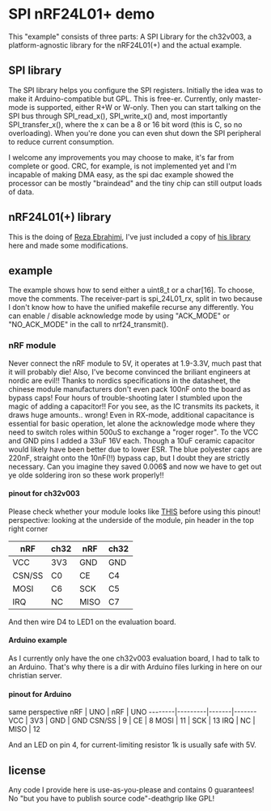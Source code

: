 # SPI nRF24L01+ demo
This "example" consists of three parts:
A SPI Library for the ch32v003, a platform-agnostic library for the nRF24L01(+) and the actual example.

## SPI library
The SPI library helps you configure the SPI registers.
Initially the idea was to make it Arduino-compatible but GPL.
This is free-er.
Currently, only master-mode is supported, either R+W or W-only.
Then you can start talking on the SPI bus through SPI_read_x(), SPI_write_x() and, most importantly SPI_transfer_x(), where the x can be a 8 or 16 bit word (this is C, so no overloading).
When you're done you can even shut down the SPI peripheral to reduce current consumption.

I welcome any improvements you may choose to make, it's far from complete or good.
CRC, for example, is not implemented yet and I'm incapable of making DMA easy, as the spi dac example showed the processor can be mostly "braindead" and the tiny chip can still output loads of data.

## nRF24L01(+) library
This is the doing of [Reza Ebrahimi](https://github.com/ebrezadev), I've just included a copy of [his library](https://github.com/ebrezadev/nRF24L01-C-Driver) here and made some modifications.

## example
The example shows how to send either a uint8_t or a char[16].
To choose, move the comments.
The receiver-part is spi_24L01_rx, split in two because I don't know how to have the unified makefile recurse any differently.
You can enable / disable acknowledge mode by using "ACK_MODE" or "NO_ACK_MODE" in the call to nrf24_transmit().

### nRF module
Never connect the nRF module to 5V, it operates at 1.9-3.3V, much past that it will probably die!
Also, I've become convinced the briliant engineers at nordic are evil!!
Thanks to nordics specifications in the datasheet, the chinese module manufacturers don't even pack 100nF onto the board as bypass caps!
Four hours of trouble-shooting later I stumbled upon the magic of adding a capacitor!!
For you see, as the IC transmits its packets, it draws huge amounts.. wrong!
Even in RX-mode, additional capacitance is essential for basic operation, let alone the acknowledge mode where they need to switch roles within 500uS to exchange a "roger roger".
To the VCC and GND pins I added a 33uF 16V each. Though a 10uF ceramic capacitor would likely have been better due to lower ESR. The blue polyester caps are 220nF, straight onto the 10nF(!!) bypass cap, but I doubt they are strictly necessary.
Can you imagine they saved 0.006$ and now we have to get out ye olde soldering iron so these work properly!!

#### pinout for ch32v003
Please check whether your module looks like [THIS](https://www.circuitspecialists.com/content/552219/NRF24L01-RF-2.jpg) before using this pinout!
perspective: looking at the underside of the module, pin header in the top right corner

nRF		  | ch32		|	nRF		| ch32
--------|---------|-------|------
VCC     | 3V3     | GND   | GND
CSN/SS  |	C0			|	CE		| C4
MOSI	  | C6			|	SCK		| C5
IRQ		  | NC			|	MISO	| C7

And then wire D4 to LED1 on the evaluation board.

#### Arduino example
As I currently only have the one ch32v003 evaluation board, I had to talk to an Arduino.
That's why there is a dir with Arduino files lurking in here on our christian server.

#### pinout for Arduino
same perspective
nRF     | UNO     | nRF   | UNO
--------|---------|-------|-------
VCC		  | 3V3			|	GND		| GND
CSN/SS	| 9				| CE		| 8
MOSI	  | 11			| SCK		| 13
IRQ		  | NC			| MISO	| 12

And an LED on pin 4, for current-limiting resistor 1k is usually safe with 5V.

## license
Any code I provide here is use-as-you-please and contains 0 guarantees!
No "but you have to publish source code"-deathgrip like GPL!
